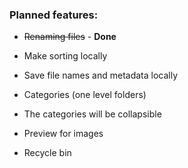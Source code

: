 ### Planned features:
* ~~Renaming files~~ - **Done**
* Make sorting locally
* Save file names and metadata locally

* Categories (one level folders)
* The categories will be collapsible
* Preview for images
* Recycle bin

